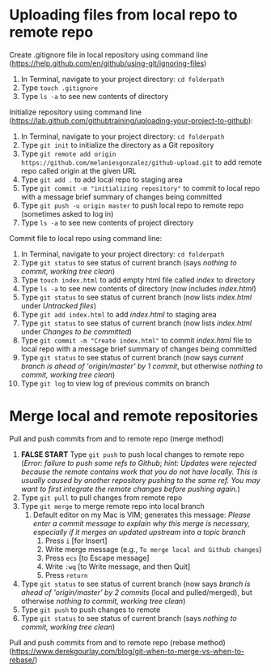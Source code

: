 # Uploading files from local repo to remote repo

Create .gitignore file in local repository using command line (https://help.github.com/en/github/using-git/ignoring-files)
1. In Terminal, navigate to your project directory: `cd folderpath`
2. Type `touch .gitignore`
3. Type `ls -a` to see new contents of directory

Initialize repository using command line (https://lab.github.com/githubtraining/uploading-your-project-to-github):
1. In Terminal, navigate to your project directory: `cd folderpath`
2. Type `git init` to initialize the directory as a Git repository
2. Type `git remote add origin https://github.com/melaniesgonzalez/github-upload.git` to add remote repo called origin at the given URL
3. Type `git add .` to add local repo to staging area
4. Type `git commit -m "initializing repository"` to commit to local repo with a message brief summary of changes being committed
5. Type `git push -u origin master` to push local repo to remote repo (sometimes asked to log in)
6. Type `ls -a` to see new contents of project directory

Commit file to local repo using command line:
1. In Terminal, navigate to your project directory: `cd folderpath`
2. Type `git status` to see status of current branch (says *nothing to commit, working tree clean*)
3. Type `touch index.html` to add empty html file called *index* to directory
4. Type `ls -a` to see new contents of directory (now includes *index.html*)
5. Type `git status` to see status of current branch (now lists *index.html* under *Untracked files*)
6. Type `git add index.html` to add *index.html* to staging area
7. Type `git status` to see status of current branch (now lists *index.html* under *Changes to be committed*)
8. Type `git commit -m "Create index.html"` to commit *index.html* file to local repo with a message brief summary of changes being committed
9. Type `git status` to see status of current branch (now says *current branch is ahead of 'origin/master' by 1 commit*, but otherwise *nothing to commit, working tree clean*)
10. Type `git log` to view log of previous commits on branch

# Merge local and remote repositories
Pull and push commits from and to remote repo (merge method)
1. **FALSE START** Type `git push` to push local changes to remote repo (*Error: failure to push some refs to Github*; *hint: Updates were rejected because the remote contains work that you do not have locally. This is usually caused by another repository pushing to the same ref. You may want to first integrate the remote changes before pushing again.*)
2. Type `git pull` to pull changes from remote repo
3. Type `git merge` to merge remote repo into local branch
   1. Default editor on my Mac is VIM; generates this message: *Please enter a commit message to explain why this merge is necessary, especially if it merges an updated upstream into a topic branch* 
      1. Press `i` [for Insert]
      2. Write merge message (e.g., `To merge local and Github changes`)
      3. Press `ecs` [to Escape message]
      4. Write `:wq` [to Write message, and then Quit]
      5. Press `return`
4. Type `git status` to see status of current branch (now says *branch is ahead of 'origin/master' by 2 commits* (local and pulled/merged), but otherwise *nothing to commit, working tree clean*)
5. Type `git push` to push changes to remote
6. Type `git status` to see status of current branch (says *nothing to commit, working tree clean*)

Pull and push commits from and to remote repo (rebase method) (https://www.derekgourlay.com/blog/git-when-to-merge-vs-when-to-rebase/)
